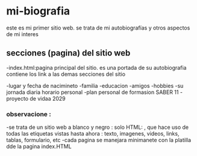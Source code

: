 # mi-biografia
este es mi primer sitio web. se trata de mi autobiografías y otros aspectos de mi interes

## secciones (pagina) del sitio web

-index.html:pagina principal del sitio. es una portada de su autobiografia contiene los link a las demas secciones del sitio

-lugar y fecha de nacimineto 
-familia
-educacion
-amigos
-hobbies
-su jornada diaria horario personal
-plan personal de formasion SABER 11
-proyecto de vidaa 2029
### observacione :
-se trata de un sitio web a blanco y negro : solo HTML: , que hace uso de todas las etiquetas vistas hasta ahora : texto, imagenes, videos, links, tablas, formulario, etc
-cada pagina se manejara minimanete con la platilla dde la pagina index.HTML
